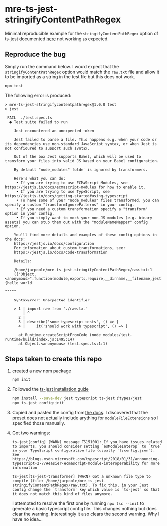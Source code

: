 # mre-ts-jest-stringifyContentPathRegex

Minimal reproducible example for the `stringifyContentPathRegex` option of ts-jest documented [here](https://kulshekhar.github.io/ts-jest/docs/getting-started/options/stringifyContentPathRegex) not working as expected.

## Reproduce the bug

Simply run the command below. I would expect that the `stringifyContentPathRegex` option would match the `raw.txt` file and allow it to be imported as a string in the test file but this does not work.

```bash
npm test
```

The following error is produced:

```text
> mre-ts-jest-stringifycontentpathregex@1.0.0 test
> jest

 FAIL  ./test.spec.ts
  ● Test suite failed to run

    Jest encountered an unexpected token

    Jest failed to parse a file. This happens e.g. when your code or its dependencies use non-standard JavaScript syntax, or when Jest is not configured to support such syntax.

    Out of the box Jest supports Babel, which will be used to transform your files into valid JS based on your Babel configuration.

    By default "node_modules" folder is ignored by transformers.

    Here's what you can do:
     • If you are trying to use ECMAScript Modules, see https://jestjs.io/docs/ecmascript-modules for how to enable it.
     • If you are trying to use TypeScript, see https://jestjs.io/docs/getting-started#using-typescript
     • To have some of your "node_modules" files transformed, you can specify a custom "transformIgnorePatterns" in your config.
     • If you need a custom transformation specify a "transform" option in your config.
     • If you simply want to mock your non-JS modules (e.g. binary assets) you can stub them out with the "moduleNameMapper" config option.

    You'll find more details and examples of these config options in the docs:
    https://jestjs.io/docs/configuration
    For information about custom transformations, see:
    https://jestjs.io/docs/code-transformation

    Details:

    /home/jarpoole/mre-ts-jest-stringifyContentPathRegex/raw.txt:1
    ({"Object.<anonymous>":function(module,exports,require,__dirname,__filename,jest){hello world
                                                                                            ^^^^^

    SyntaxError: Unexpected identifier

    > 1 | import raw from './raw.txt'
        | ^
      2 |
      3 | describe('some typescript tests', () => {
      4 |     it('should work with typescript', () => {

      at Runtime.createScriptFromCode (node_modules/jest-runtime/build/index.js:1495:14)
      at Object.<anonymous> (test.spec.ts:1:1)
```

## Steps taken to create this repo

1. created a new npm package

    ```bash
    npm init
    ```

2. Followed the [ts-jest installation guide](https://kulshekhar.github.io/ts-jest/docs/getting-started/installation)

    ```bash
    npm install --save-dev jest typescript ts-jest @types/jest
    npx ts-jest config:init
    ```

3. Copied and pasted the config from [the docs](https://kulshekhar.github.io/ts-jest/docs/getting-started/options/stringifyContentPathRegex). I discovered that the preset does not actually include anything for `moduleFileExtensions` so I specified those manually.

4. Got two warnings:

    ```text
    ts-jest[config] (WARN) message TS151001: If you have issues related to imports, you should consider setting `esModuleInterop` to `true` in your TypeScript configuration file (usually `tsconfig.json`). See https://blogs.msdn.microsoft.com/typescript/2018/01/31/announcing-typescript-2-7/#easier-ecmascript-module-interoperability for more information
    ```

    ```text
    ts-jest[ts-jest-transformer] (WARN) Got a unknown file type to compile (file: /home/jarpoole/mre-ts-jest-stringifyContentPathRegex/raw.txt). To fix this, in your Jest config change the `transform` key which value is `ts-jest` so that it does not match this kind of files anymore.
    ```

    I attempted to resolve the first one by running `npx tsc --init` to generate a basic typescript config file. This changes nothing but does clear the warning. Interestingly it also clears the second warning. Why I have no idea...
